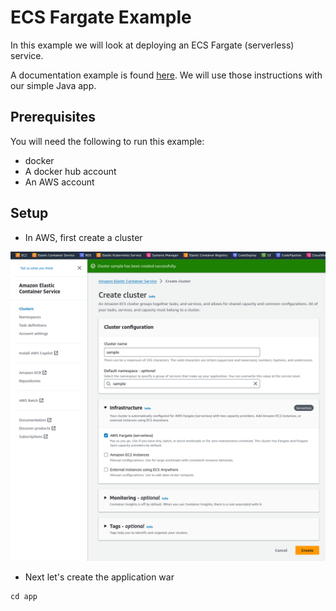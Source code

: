 # ECS Fargate Example

In this example we will look at deploying an ECS Fargate (serverless) service.

A documentation example is found [here](https://docs.splunk.com/observability/en/gdi/opentelemetry/deployments/deployments-fargate-java.html). We will use those instructions with our simple Java app.

## Prerequisites
You will need the following to run this example:
- docker
- A docker hub account
- An AWS account

## Setup
* In AWS, first create a cluster

![Create Cluster](img/create_cluster.png)

* Next let's create the application war
```
cd app

```
